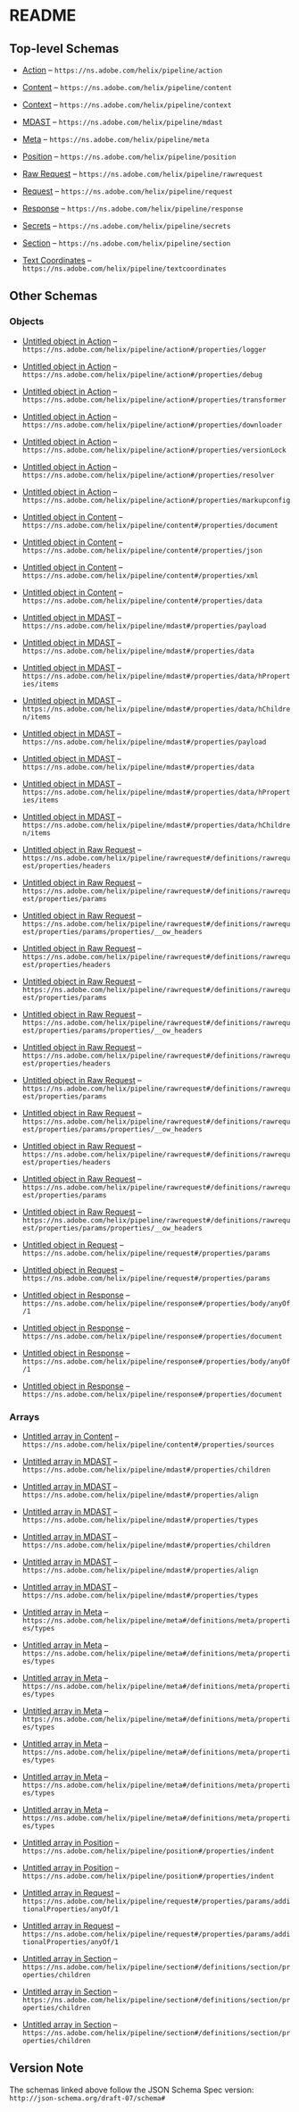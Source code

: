 # README

## Top-level Schemas

*   [Action](./action.md "Tracks the OpenWhisk action invocation") – `https://ns.adobe.com/helix/pipeline/action`

*   [Content](./content.md "The content object represents the content that is being processed in the pipeline") – `https://ns.adobe.com/helix/pipeline/content`

*   [Context](./context.md "The context thingie") – `https://ns.adobe.com/helix/pipeline/context`

*   [MDAST](./mdast.md "The Markdown AST is 100% API compatible with the UnifiedJS MDAST data structure") – `https://ns.adobe.com/helix/pipeline/mdast`

*   [Meta](./meta.md "Content and Section Metadata Properties") – `https://ns.adobe.com/helix/pipeline/meta`

*   [Position](./position.md "Marks the position of an AST node in the original text flow") – `https://ns.adobe.com/helix/pipeline/position`

*   [Raw Request](./rawrequest.md "The Request Object used for Invoking OpenWhisk") – `https://ns.adobe.com/helix/pipeline/rawrequest`

*   [Request](./request.md "The HTTP Request") – `https://ns.adobe.com/helix/pipeline/request`

*   [Response](./response.md "The HTTP response object") – `https://ns.adobe.com/helix/pipeline/response`

*   [Secrets](./secrets.md "Secrets passed into the pipeline such as API Keys or configuration settings") – `https://ns.adobe.com/helix/pipeline/secrets`

*   [Section](./section.md "A section in a markdown document") – `https://ns.adobe.com/helix/pipeline/section`

*   [Text Coordinates](./textcoordinates.md "A position in a text document") – `https://ns.adobe.com/helix/pipeline/textcoordinates`

## Other Schemas

### Objects

*   [Untitled object in Action](./action-properties-logger.md "A helix-log SimpleInterface logger instance") – `https://ns.adobe.com/helix/pipeline/action#/properties/logger`

*   [Untitled object in Action](./action-properties-debug.md "Internal information related to debugging") – `https://ns.adobe.com/helix/pipeline/action#/properties/debug`

*   [Untitled object in Action](./action-properties-transformer.md "A VDOMTransformer instance") – `https://ns.adobe.com/helix/pipeline/action#/properties/transformer`

*   [Untitled object in Action](./action-properties-downloader.md "A Downloader instance") – `https://ns.adobe.com/helix/pipeline/action#/properties/downloader`

*   [Untitled object in Action](./action-properties-versionlock.md "A VersionLock instance") – `https://ns.adobe.com/helix/pipeline/action#/properties/versionLock`

*   [Untitled object in Action](./action-properties-resolver.md "An universal deploy resolver") – `https://ns.adobe.com/helix/pipeline/action#/properties/resolver`

*   [Untitled object in Action](./action-properties-markupconfig.md "A markup configuration") – `https://ns.adobe.com/helix/pipeline/action#/properties/markupconfig`

*   [Untitled object in Content](./content-properties-document.md "The DOM-compatible representation of the document's inner HTML") – `https://ns.adobe.com/helix/pipeline/content#/properties/document`

*   [Untitled object in Content](./content-properties-json.md "The JSON object to emit") – `https://ns.adobe.com/helix/pipeline/content#/properties/json`

*   [Untitled object in Content](./content-properties-xml.md "The XML object to emit") – `https://ns.adobe.com/helix/pipeline/content#/properties/xml`

*   [Untitled object in Content](./content-properties-data.md "Custom object that can hold any user defined data") – `https://ns.adobe.com/helix/pipeline/content#/properties/data`

*   [Untitled object in MDAST](./mdast-properties-payload.md "The payload of a frontmatter/yaml block") – `https://ns.adobe.com/helix/pipeline/mdast#/properties/payload`

*   [Untitled object in MDAST](./mdast-properties-data.md "data is guaranteed to never be specified by unist or specifications implementing unist") – `https://ns.adobe.com/helix/pipeline/mdast#/properties/data`

*   [Untitled object in MDAST](./mdast-properties-data-hproperties-items.md) – `https://ns.adobe.com/helix/pipeline/mdast#/properties/data/hProperties/items`

*   [Untitled object in MDAST](./mdast-properties-data-hchildren-items.md) – `https://ns.adobe.com/helix/pipeline/mdast#/properties/data/hChildren/items`

*   [Untitled object in MDAST](./mdast-properties-payload.md "The payload of a frontmatter/yaml block") – `https://ns.adobe.com/helix/pipeline/mdast#/properties/payload`

*   [Untitled object in MDAST](./mdast-properties-data.md "data is guaranteed to never be specified by unist or specifications implementing unist") – `https://ns.adobe.com/helix/pipeline/mdast#/properties/data`

*   [Untitled object in MDAST](./mdast-properties-data-hproperties-items.md) – `https://ns.adobe.com/helix/pipeline/mdast#/properties/data/hProperties/items`

*   [Untitled object in MDAST](./mdast-properties-data-hchildren-items.md) – `https://ns.adobe.com/helix/pipeline/mdast#/properties/data/hChildren/items`

*   [Untitled object in Raw Request](./rawrequest-definitions-rawrequest-properties-headers.md "The headers of the request made to OpenWhisk (or Simulator)") – `https://ns.adobe.com/helix/pipeline/rawrequest#/definitions/rawrequest/properties/headers`

*   [Untitled object in Raw Request](./rawrequest-definitions-rawrequest-properties-params.md "Parameters used to invoke the OpenWhisk action") – `https://ns.adobe.com/helix/pipeline/rawrequest#/definitions/rawrequest/properties/params`

*   [Untitled object in Raw Request](./rawrequest-definitions-rawrequest-properties-params-properties-\__ow_headers.md "Deprecated: The original OpenWhisk request headers") – `https://ns.adobe.com/helix/pipeline/rawrequest#/definitions/rawrequest/properties/params/properties/__ow_headers`

*   [Untitled object in Raw Request](./rawrequest-definitions-rawrequest-properties-headers.md "The headers of the request made to OpenWhisk (or Simulator)") – `https://ns.adobe.com/helix/pipeline/rawrequest#/definitions/rawrequest/properties/headers`

*   [Untitled object in Raw Request](./rawrequest-definitions-rawrequest-properties-params.md "Parameters used to invoke the OpenWhisk action") – `https://ns.adobe.com/helix/pipeline/rawrequest#/definitions/rawrequest/properties/params`

*   [Untitled object in Raw Request](./rawrequest-definitions-rawrequest-properties-params-properties-\__ow_headers.md "Deprecated: The original OpenWhisk request headers") – `https://ns.adobe.com/helix/pipeline/rawrequest#/definitions/rawrequest/properties/params/properties/__ow_headers`

*   [Untitled object in Raw Request](./rawrequest-definitions-rawrequest-properties-headers.md "The headers of the request made to OpenWhisk (or Simulator)") – `https://ns.adobe.com/helix/pipeline/rawrequest#/definitions/rawrequest/properties/headers`

*   [Untitled object in Raw Request](./rawrequest-definitions-rawrequest-properties-params.md "Parameters used to invoke the OpenWhisk action") – `https://ns.adobe.com/helix/pipeline/rawrequest#/definitions/rawrequest/properties/params`

*   [Untitled object in Raw Request](./rawrequest-definitions-rawrequest-properties-params-properties-\__ow_headers.md "Deprecated: The original OpenWhisk request headers") – `https://ns.adobe.com/helix/pipeline/rawrequest#/definitions/rawrequest/properties/params/properties/__ow_headers`

*   [Untitled object in Raw Request](./rawrequest-definitions-rawrequest-properties-headers.md "The headers of the request made to OpenWhisk (or Simulator)") – `https://ns.adobe.com/helix/pipeline/rawrequest#/definitions/rawrequest/properties/headers`

*   [Untitled object in Raw Request](./rawrequest-definitions-rawrequest-properties-params.md "Parameters used to invoke the OpenWhisk action") – `https://ns.adobe.com/helix/pipeline/rawrequest#/definitions/rawrequest/properties/params`

*   [Untitled object in Raw Request](./rawrequest-definitions-rawrequest-properties-params-properties-\__ow_headers.md "Deprecated: The original OpenWhisk request headers") – `https://ns.adobe.com/helix/pipeline/rawrequest#/definitions/rawrequest/properties/params/properties/__ow_headers`

*   [Untitled object in Request](./request-properties-params.md "The passed through (and filtered) URL parameters of the request") – `https://ns.adobe.com/helix/pipeline/request#/properties/params`

*   [Untitled object in Request](./request-properties-params.md "The passed through (and filtered) URL parameters of the request") – `https://ns.adobe.com/helix/pipeline/request#/properties/params`

*   [Untitled object in Response](./response-properties-body-anyof-1.md "The JSON object to represent the body of the response") – `https://ns.adobe.com/helix/pipeline/response#/properties/body/anyOf/1`

*   [Untitled object in Response](./response-properties-document.md "The DOM-compatible representation of the response document") – `https://ns.adobe.com/helix/pipeline/response#/properties/document`

*   [Untitled object in Response](./response-properties-body-anyof-1.md "The JSON object to represent the body of the response") – `https://ns.adobe.com/helix/pipeline/response#/properties/body/anyOf/1`

*   [Untitled object in Response](./response-properties-document.md "The DOM-compatible representation of the response document") – `https://ns.adobe.com/helix/pipeline/response#/properties/document`

### Arrays

*   [Untitled array in Content](./content-properties-sources.md "List of URIs that have been retrieved for this piece of content") – `https://ns.adobe.com/helix/pipeline/content#/properties/sources`

*   [Untitled array in MDAST](./mdast-properties-children.md) – `https://ns.adobe.com/helix/pipeline/mdast#/properties/children`

*   [Untitled array in MDAST](./mdast-properties-align.md "For tables, an align field can be present") – `https://ns.adobe.com/helix/pipeline/mdast#/properties/align`

*   [Untitled array in MDAST](./mdast-properties-types.md "The inferred class names for the section") – `https://ns.adobe.com/helix/pipeline/mdast#/properties/types`

*   [Untitled array in MDAST](./mdast-properties-children.md) – `https://ns.adobe.com/helix/pipeline/mdast#/properties/children`

*   [Untitled array in MDAST](./mdast-properties-align.md "For tables, an align field can be present") – `https://ns.adobe.com/helix/pipeline/mdast#/properties/align`

*   [Untitled array in MDAST](./mdast-properties-types.md "The inferred class names for the section") – `https://ns.adobe.com/helix/pipeline/mdast#/properties/types`

*   [Untitled array in Meta](./meta-definitions-meta-properties-types.md "The inferred class names for the section") – `https://ns.adobe.com/helix/pipeline/meta#/definitions/meta/properties/types`

*   [Untitled array in Meta](./meta-definitions-meta-properties-types.md "The inferred class names for the section") – `https://ns.adobe.com/helix/pipeline/meta#/definitions/meta/properties/types`

*   [Untitled array in Meta](./meta-definitions-meta-properties-types.md "The inferred class names for the section") – `https://ns.adobe.com/helix/pipeline/meta#/definitions/meta/properties/types`

*   [Untitled array in Meta](./meta-definitions-meta-properties-types.md "The inferred class names for the section") – `https://ns.adobe.com/helix/pipeline/meta#/definitions/meta/properties/types`

*   [Untitled array in Meta](./meta-definitions-meta-properties-types.md "The inferred class names for the section") – `https://ns.adobe.com/helix/pipeline/meta#/definitions/meta/properties/types`

*   [Untitled array in Meta](./meta-definitions-meta-properties-types.md "The inferred class names for the section") – `https://ns.adobe.com/helix/pipeline/meta#/definitions/meta/properties/types`

*   [Untitled array in Meta](./meta-definitions-meta-properties-types.md "The inferred class names for the section") – `https://ns.adobe.com/helix/pipeline/meta#/definitions/meta/properties/types`

*   [Untitled array in Position](./position-properties-indent.md) – `https://ns.adobe.com/helix/pipeline/position#/properties/indent`

*   [Untitled array in Position](./position-properties-indent.md) – `https://ns.adobe.com/helix/pipeline/position#/properties/indent`

*   [Untitled array in Request](./request-properties-params-additionalproperties-anyof-1.md) – `https://ns.adobe.com/helix/pipeline/request#/properties/params/additionalProperties/anyOf/1`

*   [Untitled array in Request](./request-properties-params-additionalproperties-anyof-1.md) – `https://ns.adobe.com/helix/pipeline/request#/properties/params/additionalProperties/anyOf/1`

*   [Untitled array in Section](./section-definitions-section-properties-children.md "The AST nodes making up the section") – `https://ns.adobe.com/helix/pipeline/section#/definitions/section/properties/children`

*   [Untitled array in Section](./section-definitions-section-properties-children.md "The AST nodes making up the section") – `https://ns.adobe.com/helix/pipeline/section#/definitions/section/properties/children`

*   [Untitled array in Section](./section-definitions-section-properties-children.md "The AST nodes making up the section") – `https://ns.adobe.com/helix/pipeline/section#/definitions/section/properties/children`

## Version Note

The schemas linked above follow the JSON Schema Spec version: `http://json-schema.org/draft-07/schema#`
